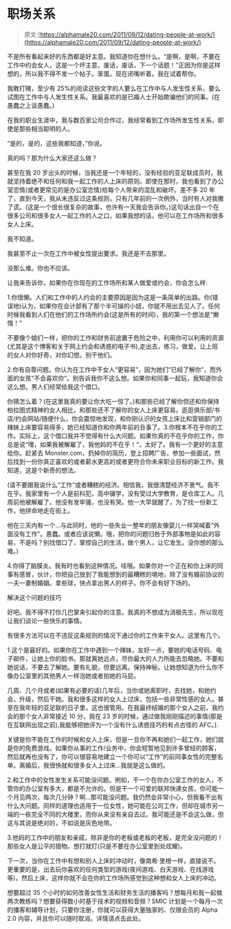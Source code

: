 # 职场关系

> 原文:[https://alphamale20.com/2011/09/12/dating-people-at-work/](https://alphamale20.com/2011/09/12/dating-people-at-work/)

不是所有看起来好的东西都是好主意。我知道你在想什么。“是啊，是啊，不要在工作中约会女人，这是一个坏主意，废话，废话，下一个话题！”正因为你是这样想的，所以我不得不发一个帖子。笨蛋。现在闭嘴听着。我在试着帮你。

我敢打赌，至少有 25%的阅读这些文字的人要么在工作中与人发生性关系，要么试图在工作中与人发生性关系。我最喜欢的是已婚人士开始欺骗他们的同事。(在愚蠢之上谈愚蠢。)

在我的职业生涯中，我与数百家公司合作过，我经常看到工作场所发生性关系，即使是那些相当聪明的人。

“是的，是的，这些我都知道，”你说。

真的吗？那为什么大家还这么做？

甚至在我 20 岁出头的时候，当我还是一个年轻的，没有经验的亚足联成员时，我就坚持着绝不和任何和我一起工作的人上床的原则。即使在那时，我也看到了办公室恋情(或者更常见的是办公室恋情)给每个人带来的混乱和破坏。差不多 20 年了，直到今天，我从未违反过这条规则，只有几年前的一次例外，当时有人对我撒了谎。(这是一个很长很复杂的故事，也许有一天我会告诉你。)这句话出自一个在很多公司和很多女人一起工作的人之口，如果我想的话，他可以在工作场所和很多女人上床。

我不知道。

我甚至不止一次在工作中被女性提出要求。我还是不去那里。

没那么难。你也不应该。

让我来告诉你，如果你在你现在的工作场所和某人做爱或约会，你会怎么样:

1.你很懒。人们和工作中的人约会的主要原因是因为这是一条简单的出路。你(错误地)认为，如果你在会计部有了那个半可操的小妞，你就不用出去见人了。任何时候我看到人们在他们的工作场所约会(这是所有的时间)，我的第一个想法是“懒惰！”

不要像个娘们一样，把你的工作和财务前途置于危险之中，利用你可以利用的资源(尤其是这个博客和关于网上约会和诱惑的电子书),走出去，练习，做爱。让上班的女人对你好奇，对你幻想。别干他们。

2.你有自尊问题。你认为在工作中干女人“更容易”，因为她们“已经了解你”，而外面的女孩“不会喜欢你”。别告诉我你不这么想。如果你和同事一起玩，我知道你会这么想。男人们经常给我这个借口。

你猜怎么着？(在这里我真的要让你大吃一惊了。)和那些已经了解你但还和你保持柏拉图式精神的女人相比，和那些还不了解你的女人上床更容易。逛逛俱乐部/书店/约会网站/随便什么，你会震惊地发现，和你刚认识的女孩上床比和营销部门的辣妹上床要容易得多，她已经知道你和你两年前的丑事了。3.你根本不在乎你的工作。实际上，这个借口我并不觉得有什么大问题。如果你真的不在乎你的工作，你总是说“嘿，如果我被解雇了，我他妈的不在乎！“，太好了。我有一个更好的主意给你。赶紧去 Monster.com，扔掉你的简历，登上招聘广告，参加一些面试，然后找到一份你真正喜欢的或者薪水更高的或者更符合你未来职业目标的新工作。我知道，这是个新奇的想法。

(请不要跟我说什么“工作”或者糟糕的经济。相信我，我很清楚经济不景气。我不在乎。我家里有一个人是前科犯，高中辍学，没有受过大学教育，是仓库工人。几周前他被解雇了。他没有发牢骚，也没有哭。他一大早就醒了，为了找一份新工作，他拼命地走在街上。

他在三天内有一个...与此同时，他的一些失业一整年的朋友像婴儿一样哭喊着“外面没有工作”。愚蠢。或者应该说懒。哦，把你的问题归咎于外部事物是如此的容易，不是吗？别找借口了，掌控自己的生活，做个男人，让它发生。没你想的那么难。)

4.你得了脑膜炎。我有时也看到这种情况。哇哦。如果你对一个正在和你上床的同事有感冒，伙计，你把自己放到了我能想到的最糟糕的境地，除了没有婚前协议的一夫一妻制婚姻。拿些球，快点拿出男人的样子。你不会有好下场的。

解决这个问题的技巧

好吧。我不得不打你几巴掌来引起你的注意。我真的不想成为消极先生，所以现在让我们谈论一些快乐的事情。

有很多方法可以在不违反这条规则的情况下通过你的工作来干女人。这里有几个。

1.这个是最好的。如果你在工作中遇到一个辣妹，友好一点，要她的电话号码、电子邮件，让她上你的脸书。那就离她远点，尽你最大的人力所能去忽略她。不要和她说话，不要去了解她。要有礼貌，但要远离。保持神秘。让她想知道为什么你不像办公室里的其他男人一样泡她或者拍她的马屁。

几周、几个月或者(如果有必要的话)几年后，当你或她离职时，去找她，和她约会，升级，然后干她。我和很多这样的女人上过床，包括一些非常性感的女人。甚至在我年轻的亚足联的日子里，这也很管用。在我最终结婚的那个女人之前，我约会的那个女人非常接近 10 分，我在 23 岁的时候，通过做我刚刚描述的事情(那是在互联网出现之前),我能够把她评为一个没有什么诱惑技巧的有点古怪的 AFC。).

关键是你不能在工作的时候和女人上床，但是一旦你不再和她们一起工作，她们就是你的免费游戏。如果你从事的工作/业务中，你会短暂地见到许多曾经的顾客，然后就再也没有了，你可以很容易地建立一个你可以“工作”的前同事女性的完整名单。离婚后，我很快就和很多女人上过床...我就是这么做的。

2.和工作中的女性发生关系可能没问题。例如，干一个在你办公室工作的女人，不管你的办公室有多大，都是不允许的。但是干一个可爱的联邦快递女孩，你可能一个月见两次，每次几分钟？啊...那可能没问题。我仍然会非常小心，但我看不出有什么大问题。同样的道理也适用于一位女性，她可能在公司工作，但却在城市另一端的一栋完全不同的大楼里，而你从来没有亲自去过。我可能还是不会这么做，但这与其说是绝对的，不如说是灰色地带。

3.他妈的工作中的朋友和亲戚，除非是你的老板或老板的老板，是完全没问题的！那些女人是公平的猎物。想打就打(只是不要在办公室里到处炫耀)。

下一次，当你在工作中有想和别人上床的冲动时，像南希·里根一样，直接说不。更重要的是，出去玩你喜欢的任何类型的游戏(夜间游戏、白天游戏、在线游戏等)，然后上床，这样你就不会在你的工作场所感觉到这种想和女人上床的冲动。

想要超过 35 个小时的如何改善女性生活和财务生活的播客吗？想每月和我一起做两次教练吗？想要获得数小时基于技术的视频和音频？SMIC 计划是一个每月一次的播客和辅导计划，只要你注册，你就可以获得大量独家的、仅限会员的 Alpha 2.0 内容，并且你可以随时取消。详情请点击此处。